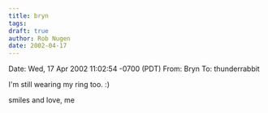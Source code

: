 ```yaml
---
title: bryn
tags:
draft: true
author: Rob Nugen
date: 2002-04-17
---
```


Date: Wed, 17 Apr 2002 11:02:54 -0700 (PDT)
From: Bryn
To: thunderrabbit

I'm still wearing my ring too. :)

smiles and love,
me

